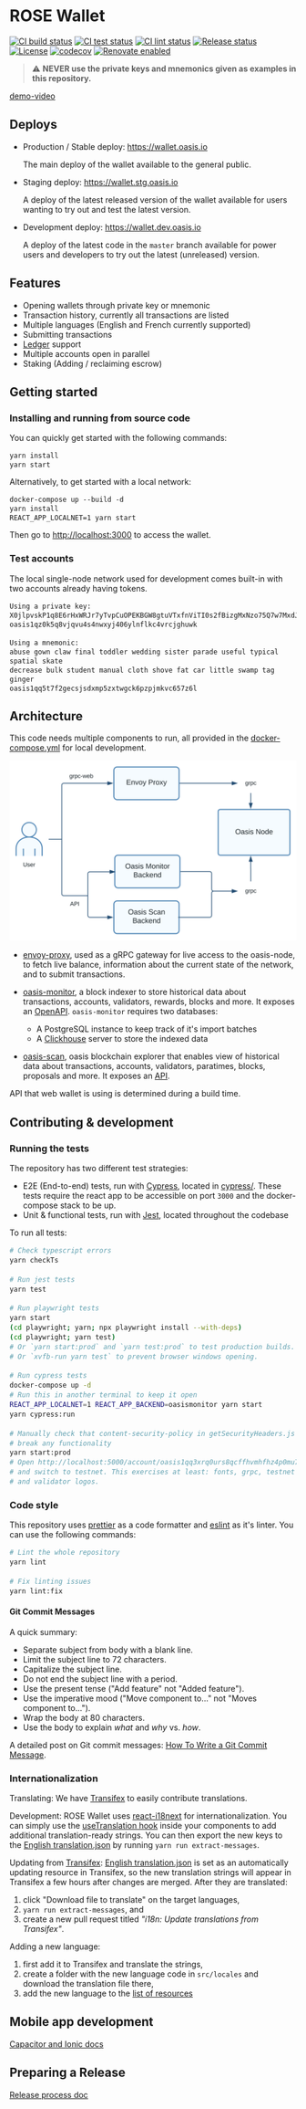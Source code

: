 # ROSE Wallet

[![CI build status][github-ci-build-badge]][github-ci-build-link]
[![CI test status][github-ci-test-badge]][github-ci-test-link]
[![CI lint status][github-ci-lint-badge]][github-ci-lint-link]
[![Release status][github-release-badge]][github-release-link]
[![License][license-badge]][license-link]
[![codecov][codecov-badge]][codecov-link]
[![Renovate enabled][github-renovate-badge]][github-renovate-link]

> :warning: **NEVER use the private keys and mnemonics given as examples
> in this repository.**

[demo-video]

## Deploys

- Production / Stable deploy: <https://wallet.oasis.io>

  The main deploy of the wallet available to the general public.

- Staging deploy: <https://wallet.stg.oasis.io>

  A deploy of the latest released version of the wallet available for users
  wanting to try out and test the latest version.

- Development deploy: <https://wallet.dev.oasis.io>

  A deploy of the latest code in the `master` branch available for power users
  and developers to try out the latest (unreleased) version.

## Features

- Opening wallets through private key or mnemonic
- Transaction history, currently all transactions are listed
- Multiple languages (English and French currently supported)
- Submitting transactions
- [Ledger](http://ledger.com/) support
- Multiple accounts open in parallel
- Staking (Adding / reclaiming escrow)

## Getting started

### Installing and running from source code

You can quickly get started with the following commands:

```shell
yarn install
yarn start
```

Alternatively, to get started with a local network:

```shell
docker-compose up --build -d
yarn install
REACT_APP_LOCALNET=1 yarn start
```

Then go to <http://localhost:3000> to access the wallet.

### Test accounts

The local single-node network used for development comes built-in with two
accounts already having tokens.

```none
Using a private key:
X0jlpvskP1q8E6rHxWRJr7yTvpCuOPEKBGW8gtuVTxfnViTI0s2fBizgMxNzo75Q7w7MxdJXtOLeqDoFUGxxMg==
oasis1qz0k5q8vjqvu4s4nwxyj406ylnflkc4vrcjghuwk

Using a mnemonic:
abuse gown claw final toddler wedding sister parade useful typical spatial skate
decrease bulk student manual cloth shove fat car little swamp tag ginger
oasis1qq5t7f2gecsjsdxmp5zxtwgck6pzpjmkvc657z6l
```

## Architecture

This code needs multiple components to run, all provided in the
[docker-compose.yml] for local development.

![Architecture diagram](docs/images/architecture.svg)

- [envoy-proxy], used as a gRPC gateway for live access to the oasis-node, to
  fetch live balance, information about the current state of the network, and to
  submit transactions.
- [oasis-monitor], a block indexer to store historical data about transactions,
  accounts, validators, rewards, blocks and more. It exposes an
  [OpenAPI][monitor-swagger]. `oasis-monitor` requires two databases:

  - A PostgreSQL instance to keep track of it's import batches
  - A [Clickhouse] server to store the indexed data

- [oasis-scan], oasis blockchain explorer that enables view of historical data
  about transactions, accounts, validators, paratimes, blocks, proposals and
  more. It exposes an [API][scan-api-repo].

API that web wallet is using is determined during a build time.

## Contributing & development

### Running the tests

The repository has two different test strategies:

- E2E (End-to-end) tests, run with [Cypress], located in [cypress/](/cypress).
  These tests require the react app to be accessible on port `3000` and the
  docker-compose stack to be up.
- Unit & functional tests, run with [Jest], located throughout the codebase

To run all tests:

```bash
# Check typescript errors
yarn checkTs

# Run jest tests
yarn test

# Run playwright tests
yarn start
(cd playwright; yarn; npx playwright install --with-deps)
(cd playwright; yarn test)
# Or `yarn start:prod` and `yarn test:prod` to test production builds.
# Or `xvfb-run yarn test` to prevent browser windows opening.

# Run cypress tests
docker-compose up -d
# Run this in another terminal to keep it open
REACT_APP_LOCALNET=1 REACT_APP_BACKEND=oasismonitor yarn start
yarn cypress:run

# Manually check that content-security-policy in getSecurityHeaders.js doesn't
# break any functionality
yarn start:prod
# Open http://localhost:5000/account/oasis1qq3xrq0urs8qcffhvmhfhz4p0mu7ewc8rscnlwxe/stake
# and switch to testnet. This exercises at least: fonts, grpc, testnet grpc, API,
# and validator logos.
```

### Code style

This repository uses [prettier] as a code formatter and [eslint] as it's linter.
You can use the following commands:

```bash
# Lint the whole repository
yarn lint

# Fix linting issues
yarn lint:fix
```

#### Git Commit Messages

A quick summary:

- Separate subject from body with a blank line.
- Limit the subject line to 72 characters.
- Capitalize the subject line.
- Do not end the subject line with a period.
- Use the present tense ("Add feature" not "Added feature").
- Use the imperative mood ("Move component to..." not "Moves component to...").
- Wrap the body at 80 characters.
- Use the body to explain _what_ and _why_ vs. _how_.

A detailed post on Git commit messages: [How To Write a Git Commit Message].

### Internationalization

Translating: We have [Transifex] to easily contribute translations.

Development: ROSE Wallet uses [react-i18next] for internationalization.
You can simply use the [useTranslation hook] inside your components to add
additional translation-ready strings. You can then export the new keys to the
[English translation.json] by running `yarn run extract-messages`.

Updating from [Transifex]: [English translation.json] is set as an automatically
updating resource in Transifex, so the new translation strings will appear in
Transifex a few hours after changes are merged. After they are translated:

1. click "Download file to translate" on the target languages,
2. `yarn run extract-messages`, and
3. create a new pull request titled _"i18n: Update translations from
   Transifex"_.

Adding a new language:

1. first add it to Transifex and translate the strings,
2. create a folder with the new language code in `src/locales`
   and download the translation file there,
3. add the new language to the [list of resources][i18n.ts]

## Mobile app development

[Capacitor and Ionic docs](docs/mobile-development.md)

## Preparing a Release

[Release process doc](docs/release-process.md)

[demo-video]: https://github.com/oasisprotocol/wallet/assets/3758846/ef11fbea-dd55-42b1-87a4-1b74509a2809
[docker-compose.yml]: docker-compose.yml
[envoy-proxy]: https://www.envoyproxy.io
[oasis-monitor]: https://oasismonitor.com
[monitor-swagger]: https://github.com/everstake/oasis-explorer/blob/master/swagger/swagger.yml
[Clickhouse]: https://github.com/ClickHouse/ClickHouse
[oasis-scan]: https://www.oasisscan.com
[scan-api-repo]: https://github.com/bitcat365/oasisscan-backend#oasisscan-api
[Cypress]: https://www.cypress.io/
[Jest]: https://github.com/facebook/jest
[prettier]: https://prettier.io/
[eslint]: https://github.com/eslint/eslint
[How To Write a Git Commit Message]: https://chris.beams.io/posts/git-commit/
[Transifex]: https://www.transifex.com/oasisprotocol/wallet/
[react-i18next]: https://react.i18next.com/
[useTranslation hook]: https://react.i18next.com/latest/usetranslation-hook
[English translation.json]: src/locales/en/translation.json
[i18n.ts]: src/locales/i18n.ts
[github-ci-build-badge]: https://github.com/oasisprotocol/wallet/actions/workflows/ci-build.yml/badge.svg
[github-ci-build-link]: https://github.com/oasisprotocol/wallet/actions?query=workflow:ci-build+branch:master
[github-ci-test-badge]: https://github.com/oasisprotocol/wallet/actions/workflows/ci-test.yml/badge.svg
[github-ci-test-link]: https://github.com/oasisprotocol/wallet/actions?query=workflow:ci-test+branch:master
[github-ci-lint-badge]: https://github.com/oasisprotocol/wallet/actions/workflows/ci-lint.yml/badge.svg
[github-ci-lint-link]: https://github.com/oasisprotocol/wallet/actions?query=workflow:ci-lint+branch:master
[github-release-badge]: https://github.com/oasisprotocol/wallet/actions/workflows/release.yml/badge.svg
[github-release-link]: https://github.com/oasisprotocol/wallet/actions?query=workflow:release
[github-renovate-badge]: https://img.shields.io/badge/renovate-enabled-brightgreen.svg
[github-renovate-link]: https://www.mend.io/renovate/
[license-badge]: https://img.shields.io/badge/License-Apache%202.0-blue.svg
[license-link]: https://opensource.org/licenses/Apache-2.0
[codecov-badge]: https://codecov.io/gh/oasisprotocol/wallet/branch/master/graph/badge.svg
[codecov-link]: https://codecov.io/gh/oasisprotocol/wallet
